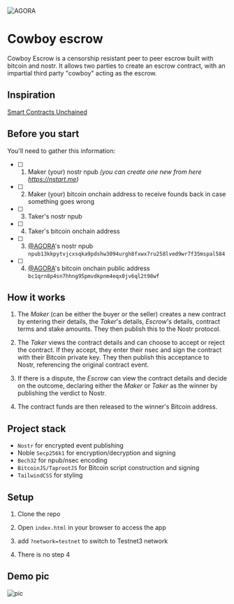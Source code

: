 ![AGORA](https://m.stacker.news/86894)

# Cowboy escrow
Cowboy Escrow is a censorship resistant peer to peer escrow built with bitcoin and nostr. It allows two parties to create an escrow contract, with an impartial third party "cowboy" acting as the escrow.

## Inspiration

[Smart Contracts Unchained](https://zmnscpxj.github.io/bitcoin/unchained.html)

## Before you start
You'll need to gather this information:
- [ ] 1. Maker (your) nostr npub _(you can create one new from here https://nstart.me)_
- [ ] 2. Maker (your) bitcoin onchain address to receive founds back in case something goes wrong
- [ ] 3. Taker's nostr npub
- [ ] 4. Taker's bitcoin onchain address
- [ ] 3. [@AGORA](https://iris.to/agora_sn)'s nostr npub `npub13kkpytvjcxsqka9pdshw3094urgh8fxwx7ru258lved9wr7f35mspal584`
- [ ] 4. [@AGORA](https://coinos.io/pay/AGORA)'s bitcoin onchain public address `bc1qrn8p4sn7hhng95pmvdkpnm4eqx0jv6ql2t98wf`


## How it works

1. The _Maker_ (can be either the buyer or the seller) creates a new contract by entering their details, the _Taker_'s details, _Escrow_'s details, contract terms and stake amounts. They then publish this to the Nostr protocol.

2. The _Taker_ views the contract details and can choose to accept or reject the contract. If they accept, they enter their nsec and sign the contract with their Bitcoin private key. They then publish this acceptance to Nostr, referencing the original contract event.

3. If there is a dispute, the _Escrow_ can view the contract details and decide on the outcome, declaring either the _Maker_ or _Taker_ as the winner by publishing the verdict to Nostr.

4. The contract funds are then released to the winner's Bitcoin address.

## Project stack

- `Nostr` for encrypted event publishing
- Noble `Secp256k1` for encryption/decryption and signing
- `Bech32` for npub/nsec encoding
- `BitcoinJS/TaprootJS` for Bitcoin script construction and signing
- `TailwindCSS` for styling

## Setup

1. Clone the repo

2. Open `index.html` in your browser to access the app

3. add `?network=testnet` to switch to Testnet3 network

4. There is no step 4

## Demo pic

![pic](https://github.com/ArcadeLabsInc/celebrity-escrow/assets/14167547/595d78d9-6a3d-4b67-a63a-118e86d0076e)
